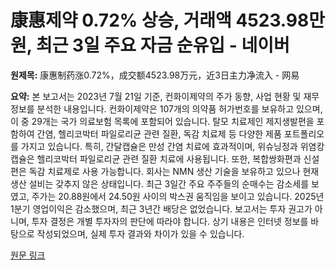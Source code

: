 # 康惠제약 0.72% 상승, 거래액 4523.98만 원, 최근 3일 주요 자금 순유입 - 네이버

**원제목:** 康惠制药涨0.72%，成交额4523.98万元，近3日主力净流入 - 网易

**요약:** 본 보고서는 2023년 7월 21일 기준, 컨화이제약의 주가 동향, 사업 현황 및 재무 정보를 분석한 내용입니다. 컨화이제약은 107개의 의약품 허가번호를 보유하고 있으며, 이 중 29개는 국가 의료보험 목록에 포함되어 있습니다.  탈모 치료제인 제지생발편을 포함하여 간염, 헬리코박터 파일로리균 관련 질환, 독감 치료제 등 다양한 제품 포트폴리오를 가지고 있습니다.  특히, 간달캡슐은 만성 간염 치료에 효과적이며, 위슈닝정과 위염캉캡슐은 헬리코박터 파일로리균 관련 질환 치료에 사용됩니다.  또한, 복합쌍화편과 신설편은 독감 치료제로 사용 가능합니다.  회사는 NMN 생산 기술을 보유하고 있으나 현재 생산 설비는 갖추지 않은 상태입니다.  최근 3일간 주요 주주들의 순매수는 감소세를 보였고, 주가는 20.88원에서 24.50원 사이의 박스권 움직임을 보이고 있습니다. 2025년 1분기 영업이익은 감소했으며, 최근 3년간 배당은 없었습니다.  보고서는 투자 권고가 아니며, 투자 결정은 개별 투자자의 판단에 따라야 합니다.  상기 내용은 인터넷 정보를 바탕으로 작성되었으며,  실제 투자 결과와 차이가 있을 수 있습니다.

[원문 링크](https://www.163.com/dy/article/K50HRMLK05568W0A.html)
